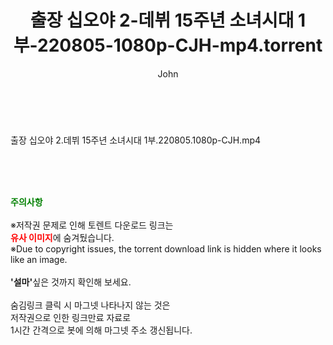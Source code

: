 ﻿---
layout: post
title:  "출장 십오야 2-데뷔 15주년 소녀시대 1부-220805-1080p-CJH-mp4.torrent"
author: John
categories: [ 방송/음악 ]
tags: [  ]
image:  
description: "출장 십오야 2-데뷔 15주년 소녀시대 1부-220805-1080p-CJH-mp4 torrent 정보 공유"
toc: true
toc_sticky: true
---

<br>
<div class="view-img">
</div><div class="view-content" itemprop="description">
<p>출장 십오야 2.데뷔 15주년 소녀시대 1부.220805.1080p-CJH.mp4<br/></p> </div>
    
<br><br><br>
<p data-ke-size="size16"><b><span style="color: green;">주의사항</span></b><br /><br />※저작권 문제로 인해 토렌트 다운로드 링크는<br /><b><span style="color: red;">유사 이미지</span></b>에 숨겨뒀습니다.<br />※Due to copyright issues, the torrent download link is hidden where it looks like an image.<br /><br /><b>'설마'</b>싶은 것까지 확인해 보세요.<br /><br />숨김링크 클릭 시 마그넷 나타나지 않는 것은<br />저작권으로 인한 링크만료 자료로<br />1시간 간격으로 봇에 의해 마그넷 주소 갱신됩니다.</p>
